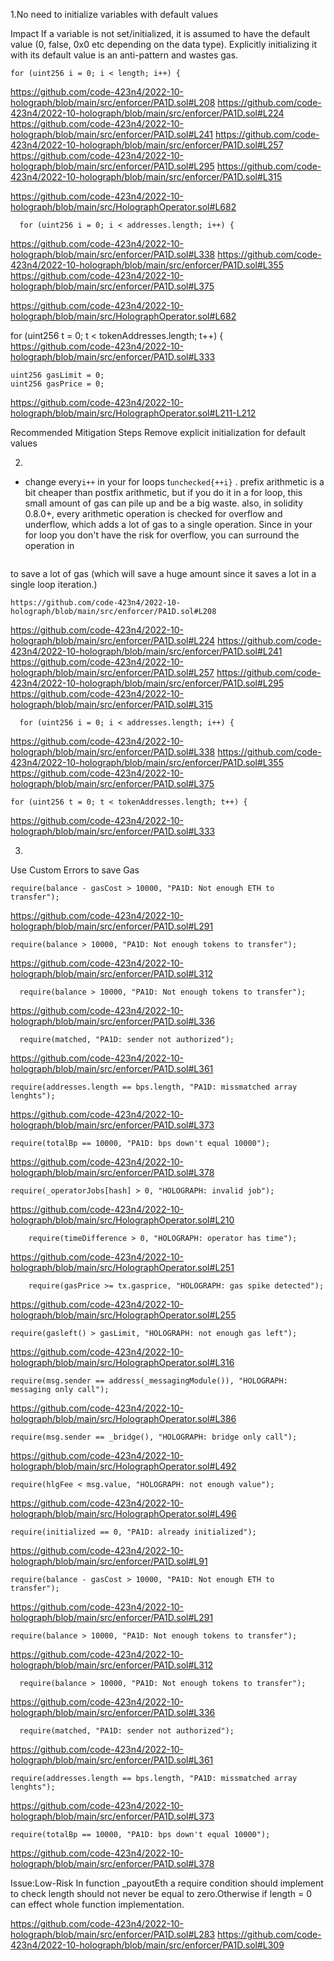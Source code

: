 1.No need to initialize variables with default values

Impact
If a variable is not set/initialized, it is assumed to have the default value (0, false, 0x0 etc depending on the data type).
Explicitly initializing it with its default value is an anti-pattern and wastes gas.

    for (uint256 i = 0; i < length; i++) {
https://github.com/code-423n4/2022-10-holograph/blob/main/src/enforcer/PA1D.sol#L208
https://github.com/code-423n4/2022-10-holograph/blob/main/src/enforcer/PA1D.sol#L224
https://github.com/code-423n4/2022-10-holograph/blob/main/src/enforcer/PA1D.sol#L241
https://github.com/code-423n4/2022-10-holograph/blob/main/src/enforcer/PA1D.sol#L257
https://github.com/code-423n4/2022-10-holograph/blob/main/src/enforcer/PA1D.sol#L295
https://github.com/code-423n4/2022-10-holograph/blob/main/src/enforcer/PA1D.sol#L315

https://github.com/code-423n4/2022-10-holograph/blob/main/src/HolographOperator.sol#L682

      for (uint256 i = 0; i < addresses.length; i++) {
https://github.com/code-423n4/2022-10-holograph/blob/main/src/enforcer/PA1D.sol#L338
https://github.com/code-423n4/2022-10-holograph/blob/main/src/enforcer/PA1D.sol#L355
https://github.com/code-423n4/2022-10-holograph/blob/main/src/enforcer/PA1D.sol#L375

https://github.com/code-423n4/2022-10-holograph/blob/main/src/HolographOperator.sol#L682

for (uint256 t = 0; t < tokenAddresses.length; t++) {
https://github.com/code-423n4/2022-10-holograph/blob/main/src/enforcer/PA1D.sol#L333

    uint256 gasLimit = 0;
    uint256 gasPrice = 0;
https://github.com/code-423n4/2022-10-holograph/blob/main/src/HolographOperator.sol#L211-L212


Recommended Mitigation Steps
Remove explicit initialization for default values

2.

- change every`i++` in your for loops t`unchecked{++i}` .
prefix arithmetic is a bit cheaper than postfix arithmetic, but if you do it in a for loop, this small amount of gas can pile up and be a big waste.
also, in solidity 0.8.0+, every arithmetic operation is checked for overflow and underflow, which adds a lot of gas to a single operation. Since in your for loop you don't have the risk for overflow, you can surround the operation in

```unchecked{}
```
to save a lot of gas (which will save a huge amount since it saves a lot in a single loop iteration.)

    https://github.com/code-423n4/2022-10-holograph/blob/main/src/enforcer/PA1D.sol#L208
https://github.com/code-423n4/2022-10-holograph/blob/main/src/enforcer/PA1D.sol#L224
https://github.com/code-423n4/2022-10-holograph/blob/main/src/enforcer/PA1D.sol#L241
https://github.com/code-423n4/2022-10-holograph/blob/main/src/enforcer/PA1D.sol#L257
https://github.com/code-423n4/2022-10-holograph/blob/main/src/enforcer/PA1D.sol#L295
https://github.com/code-423n4/2022-10-holograph/blob/main/src/enforcer/PA1D.sol#L315

      for (uint256 i = 0; i < addresses.length; i++) {
https://github.com/code-423n4/2022-10-holograph/blob/main/src/enforcer/PA1D.sol#L338
https://github.com/code-423n4/2022-10-holograph/blob/main/src/enforcer/PA1D.sol#L355
https://github.com/code-423n4/2022-10-holograph/blob/main/src/enforcer/PA1D.sol#L375

    for (uint256 t = 0; t < tokenAddresses.length; t++) {
https://github.com/code-423n4/2022-10-holograph/blob/main/src/enforcer/PA1D.sol#L333

3.
Use Custom Errors to save Gas

    require(balance - gasCost > 10000, "PA1D: Not enough ETH to transfer");
https://github.com/code-423n4/2022-10-holograph/blob/main/src/enforcer/PA1D.sol#L291

    require(balance > 10000, "PA1D: Not enough tokens to transfer");
https://github.com/code-423n4/2022-10-holograph/blob/main/src/enforcer/PA1D.sol#L312

      require(balance > 10000, "PA1D: Not enough tokens to transfer");
https://github.com/code-423n4/2022-10-holograph/blob/main/src/enforcer/PA1D.sol#L336

      require(matched, "PA1D: sender not authorized");
https://github.com/code-423n4/2022-10-holograph/blob/main/src/enforcer/PA1D.sol#L361

    require(addresses.length == bps.length, "PA1D: missmatched array lenghts");
https://github.com/code-423n4/2022-10-holograph/blob/main/src/enforcer/PA1D.sol#L373

    require(totalBp == 10000, "PA1D: bps down't equal 10000");
https://github.com/code-423n4/2022-10-holograph/blob/main/src/enforcer/PA1D.sol#L378

    require(_operatorJobs[hash] > 0, "HOLOGRAPH: invalid job");
https://github.com/code-423n4/2022-10-holograph/blob/main/src/HolographOperator.sol#L210

        require(timeDifference > 0, "HOLOGRAPH: operator has time");
https://github.com/code-423n4/2022-10-holograph/blob/main/src/HolographOperator.sol#L251

        require(gasPrice >= tx.gasprice, "HOLOGRAPH: gas spike detected");
https://github.com/code-423n4/2022-10-holograph/blob/main/src/HolographOperator.sol#L255

    require(gasleft() > gasLimit, "HOLOGRAPH: not enough gas left");
https://github.com/code-423n4/2022-10-holograph/blob/main/src/HolographOperator.sol#L316

    require(msg.sender == address(_messagingModule()), "HOLOGRAPH: messaging only call");
https://github.com/code-423n4/2022-10-holograph/blob/main/src/HolographOperator.sol#L386

    require(msg.sender == _bridge(), "HOLOGRAPH: bridge only call");
https://github.com/code-423n4/2022-10-holograph/blob/main/src/HolographOperator.sol#L492

    require(hlgFee < msg.value, "HOLOGRAPH: not enough value");
https://github.com/code-423n4/2022-10-holograph/blob/main/src/HolographOperator.sol#L496

    require(initialized == 0, "PA1D: already initialized");
https://github.com/code-423n4/2022-10-holograph/blob/main/src/enforcer/PA1D.sol#L91

    require(balance - gasCost > 10000, "PA1D: Not enough ETH to transfer");
https://github.com/code-423n4/2022-10-holograph/blob/main/src/enforcer/PA1D.sol#L291

    require(balance > 10000, "PA1D: Not enough tokens to transfer");
https://github.com/code-423n4/2022-10-holograph/blob/main/src/enforcer/PA1D.sol#L312

      require(balance > 10000, "PA1D: Not enough tokens to transfer");
https://github.com/code-423n4/2022-10-holograph/blob/main/src/enforcer/PA1D.sol#L336

      require(matched, "PA1D: sender not authorized");
https://github.com/code-423n4/2022-10-holograph/blob/main/src/enforcer/PA1D.sol#L361

    require(addresses.length == bps.length, "PA1D: missmatched array lenghts");
https://github.com/code-423n4/2022-10-holograph/blob/main/src/enforcer/PA1D.sol#L373

    require(totalBp == 10000, "PA1D: bps down't equal 10000");
https://github.com/code-423n4/2022-10-holograph/blob/main/src/enforcer/PA1D.sol#L378



Issue:Low-Risk
In function _payoutEth a require condition should implement to check length should not never be equal to zero.Otherwise if length = 0 can effect whole function implementation.

https://github.com/code-423n4/2022-10-holograph/blob/main/src/enforcer/PA1D.sol#L283
https://github.com/code-423n4/2022-10-holograph/blob/main/src/enforcer/PA1D.sol#L309

